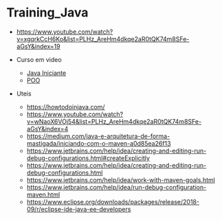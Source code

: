# Training_Java


* https://www.youtube.com/watch?v=xgqrkCcH6Ko&list=PLHz_AreHm4dkqe2aR0tQK74m8SFe-aGsY&index=19

* Curso em video
  * [Java Iniciante](https://youtu.be/sTX0UEplF54)
  * [POO](https://youtu.be/KlIL63MeyMY)
  


* Uteis
  * https://howtodoinjava.com/
  * https://www.youtube.com/watch?v=wNaoX6VOj54&list=PLHz_AreHm4dkqe2aR0tQK74m8SFe-aGsY&index=4
  * https://medium.com/java-e-arquitetura-de-forma-mastigada/iniciando-com-o-maven-a0d85ea26f13
  * https://www.jetbrains.com/help/idea/creating-and-editing-run-debug-configurations.html#createExplicitly
  * https://www.jetbrains.com/help/idea/creating-and-editing-run-debug-configurations.html
  * https://www.jetbrains.com/help/idea/work-with-maven-goals.html
  * https://www.jetbrains.com/help/idea/run-debug-configuration-maven.html
  * https://www.eclipse.org/downloads/packages/release/2018-09/r/eclipse-ide-java-ee-developers
